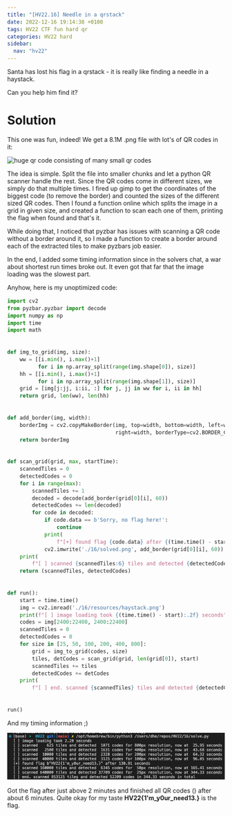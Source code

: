 ```yaml
---
title: "[HV22.16] Needle in a qrstack"
date: 2022-12-16 19:14:38 +0100
tags: HV22 CTF fun hard qr
categories: HV22 hard
sidebar:
  nav: "hv22"
---
```


Santa has lost his flag in a qrstack - it is really like finding a needle in a haystack.

Can you help him find it?

# Solution

This one was fun, indeed! We get a 8.1M .png file with lot's of QR codes in it:

![huge qr code consisting of many small qr codes](/assets/hv22/hv22_16_haystack.png)

The idea is simple. Split the file into smaller chunks and let a python QR scanner handle the rest. Since the QR codes come in different sizes, we simply do that multiple times. I fired up gimp to get the coordinates of the biggest code (to remove the border) and counted the sizes of the different sized QR codes. Then I found a function online which splits the image in a grid in given size, and created a function to scan each one of them, printing the flag when found and that's it.

While doing that, I noticed that pyzbar has issues with scanning a QR code without a border around it, so I made a function to create a border around each of the extracted tiles to make pyzbars job easier.

In the end, I added some timing information since in the solvers chat, a war about shortest run times broke out. It even got that far that the image loading was the slowest part.

Anyhow, here is my unoptimized code:

```python
import cv2
from pyzbar.pyzbar import decode
import numpy as np
import time
import math


def img_to_grid(img, size):
    ww = [[i.min(), i.max()+1]
          for i in np.array_split(range(img.shape[0]), size)]
    hh = [[i.min(), i.max()+1]
          for i in np.array_split(range(img.shape[1]), size)]
    grid = [img[j:jj, i:ii, :] for j, jj in ww for i, ii in hh]
    return grid, len(ww), len(hh)


def add_border(img, width):
    borderImg = cv2.copyMakeBorder(img, top=width, bottom=width, left=width,
                                   right=width, borderType=cv2.BORDER_CONSTANT, value=[255, 255, 255])
    return borderImg


def scan_grid(grid, max, startTime):
    scannedTiles = 0
    detectedCodes = 0
    for i in range(max):
        scannedTiles += 1
        decoded = decode(add_border(grid[0][i], 60))
        detectedCodes += len(decoded)
        for code in decoded:
            if code.data == b'Sorry, no flag here!':
                continue
            print(
                f"[+] found flag {code.data} after {(time.time() - startTime):.2f} seconds")
            cv2.imwrite('./16/solved.png', add_border(grid[0][i], 60))
    print(
        f"[ ] scanned {scannedTiles:6} tiles and detected {detectedCodes:5} codes for {20000 / math.sqrt(len(grid[0])):3.0f}px resolution, now at {(time.time() - startTime):6.2f} seconds")
    return (scannedTiles, detectedCodes)


def run():
    start = time.time()
    img = cv2.imread('./16/resources/haystack.png')
    print(f"[ ] image loading took {(time.time() - start):.2f} seconds")
    codes = img[2400:22400, 2400:22400]
    scannedTiles = 0
    detectedCodes = 0
    for size in [25, 50, 100, 200, 400, 800]:
        grid = img_to_grid(codes, size)
        tiles, detCodes = scan_grid(grid, len(grid[0]), start)
        scannedTiles += tiles
        detectedCodes += detCodes
    print(
        f"[ ] end. scanned {scannedTiles} tiles and detected {detectedCodes} codes in {(time.time() - start):.2f} seconds in total")


run()
```

And my timing information ;)

![timing and flag](/assets/hv22/hv22_16_timingflag.png)

Got the flag after just above 2 minutes and finished all QR codes () after about 6 minutes. Quite okay for my taste **HV22{1'm_y0ur_need13.}** is the flag.
